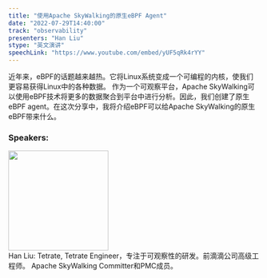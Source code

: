 ```yaml
---
title: "使用Apache SkyWalking的原生eBPF Agent"
date: "2022-07-29T14:40:00"
track: "observability"
presenters: "Han Liu"
stype: "英文演讲"
speechLink: "https://www.youtube.com/embed/yUF5qRk4rYY"
---
```

近年来，eBPF的话题越来越热。它将Linux系统变成一个可编程的内核，使我们更容易获得Linux中的各种数据。
作为一个可观察平台，Apache SkyWalking可以使用eBPF技术将更多的数据聚合到平台中进行分析。因此，我们创建了原生eBPF agent。在这次分享中，我将介绍eBPF可以给Apache SkyWalking的原生eBPF带来什么。
 ### Speakers: 
 <img src="images/speaker/1000.png" width="200" /><br>Han Liu: Tetrate, Tetrate Engineer，专注于可观察性的研发。前滴滴公司高级工程师。
Apache SkyWalking Committer和PMC成员。

 
